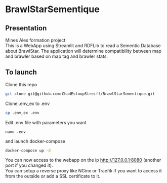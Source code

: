 # BrawlStarSementique
## Presentation
Mines Ales formation project  
This is a WebApp using Streamlit and RDFLib to read a Sementic Database about BrawlStar. The application will determine compatibility between map and brawler based on map tag and brawler stats.
## To launch
Clone this repo
```sh
git clone git@github.com:ChadEstoupStreiff/BrawlStarSementique.git
```
Clone .env_ex to .env
```sh
cp .env_ex .env
```
Edit .env file with parameters you want
```
nano .env
```
and launch docker-compose
``` sh
docker-compose up -d
```
You can now access to the webapp on the ip http://127.0.0.1:8080 (another port if you changed it).  
You can setup a reverse proxy like NGinx or Traefik if you want to access it from the outside or add a SSL certificate to it.